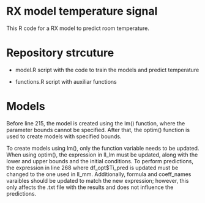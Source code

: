 # RX model temperature signal
This R code for a RX model to predict room temperature.

# Repository strcuture

- model.R script with the code to train the models and predict temperature

- functions.R script with auxiliar functions

# Models
Before line 215, the model is created using the lm() function, where the parameter bounds cannot be specified. After that, the optim() function is used to create models with specified bounds.

To create models using lm(), only the function variable needs to be updated. When using optim(), the expression in ll_lm must be updated, along with the lower and upper bounds and the initial conditions. To perform predictions, the expression in line 268 where df_opt$Ti_pred is updated must be changed to the one used in ll_mm. Additionally, formula and coeff_names varaibles should be updated to match the new expression; however, this only affects the .txt file with the results and does not influence the predictions.

